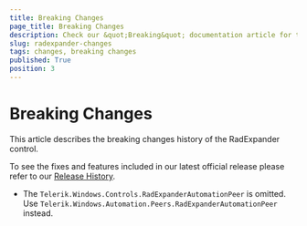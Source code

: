 ```yaml
---
title: Breaking Changes
page_title: Breaking Changes
description: Check our &quot;Breaking&quot; documentation article for the RadExpander WPF control.
slug: radexpander-changes
tags: changes, breaking changes
published: True
position: 3
---
```


# Breaking Changes

This article describes the breaking changes history of the RadExpander control.

To see the fixes and features included in our latest official release please refer to our [Release History](http://www.telerik.com/support/whats-new/wpf/release-history).

* The `Telerik.Windows.Controls.RadExpanderAutomationPeer` is omitted. Use `Telerik.Windows.Automation.Peers.RadExpanderAutomationPeer` instead.	  